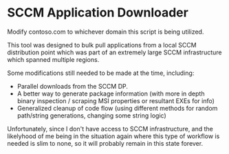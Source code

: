 # SCCM Application Downloader

Modify contoso.com to whichever domain this script is being utilized. 

This tool was designed to bulk pull applications from a local SCCM distribution point which was part of an extremely large SCCM infrastructure which spanned multiple regions. 

Some modifications still needed to be made at the time, including: 
- Parallel downloads from the SCCM DP. 
- A better way to generate package information (with more in depth binary inspection / scraping MSI properties or resultant EXEs for info)
- Generalized cleanup of code flow (using different methods for random path/string generations, changing some string logic)

Unfortunately, since I don't have access to SCCM infrastructure, and the likelyhood of me being in the situation again where this type of workflow is needed is slim to none, so it will probably remain in this state forever. 
